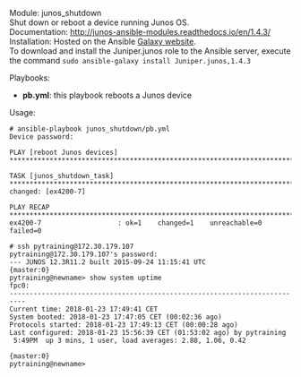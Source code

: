 Module: junos_shutdown  
Shut down or reboot a device running Junos OS.  
Documentation: http://junos-ansible-modules.readthedocs.io/en/1.4.3/  
Installation: Hosted on the Ansible [Galaxy website](https://galaxy.ansible.com/Juniper/junos/).   
To download and install the Juniper.junos role to the Ansible server, execute the command ```sudo ansible-galaxy install Juniper.junos,1.4.3```  


Playbooks:  
- **pb.yml**: this playbook reboots a Junos device

Usage:  
```
# ansible-playbook junos_shutdown/pb.yml 
Device password: 

PLAY [reboot Junos devices] **********************************************************************************************************************************************

TASK [junos_shutdown_task] ***********************************************************************************************************************************************
changed: [ex4200-7]

PLAY RECAP ***************************************************************************************************************************************************************
ex4200-7                   : ok=1    changed=1    unreachable=0    failed=0   

```
```
# ssh pytraining@172.30.179.107
pytraining@172.30.179.107's password: 
--- JUNOS 12.3R11.2 built 2015-09-24 11:15:41 UTC
{master:0}
pytraining@newname> show system uptime 
fpc0:
--------------------------------------------------------------------------
Current time: 2018-01-23 17:49:41 CET
System booted: 2018-01-23 17:47:05 CET (00:02:36 ago)
Protocols started: 2018-01-23 17:49:13 CET (00:00:28 ago)
Last configured: 2018-01-23 15:56:39 CET (01:53:02 ago) by pytraining
 5:49PM  up 3 mins, 1 user, load averages: 2.88, 1.06, 0.42

{master:0}
pytraining@newname> 

```
